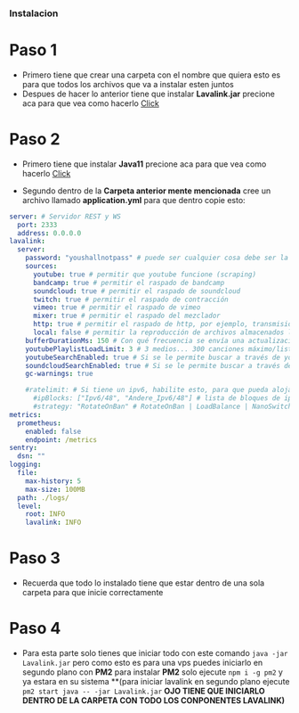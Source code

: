 ### Instalacion

# Paso 1
* Primero tiene que crear una carpeta con el nombre que quiera esto es para que todos los archivos que va a instalar esten juntos
* Despues de hacer lo anterior tiene que instalar **Lavalink.jar** precione aca para que vea como hacerlo [Click](https://github.com/Truchorko5566/lavalink-on-vps/blob/vps-linux/Lavalink.jar.md)

# Paso 2
* Primero tiene que instalar **Java11** precione aca para que vea como hacerlo [Click](https://github.com/Truchorko5566/lavalink-on-vps/blob/vps-linux/java-install.md) 
+ Segundo dentro de la **Carpeta anterior mente mencionada** cree un archivo llamado **application.yml** para que dentro copie esto:
```yml
server: # Servidor REST y WS
  port: 2333
  address: 0.0.0.0
lavalink:
  server:
    password: "youshallnotpass" # puede ser cualquier cosa debe ser la misma contraseña para conectarse!
    sources:
      youtube: true # permitir que youtube funcione (scraping)
      bandcamp: true # permitir el raspado de bandcamp
      soundcloud: true # permitir el raspado de soundcloud
      twitch: true # permitir el raspado de contracción
      vimeo: true # permitir el raspado de vimeo
      mixer: true # permitir el raspado del mezclador
      http: true # permitir el raspado de http, por ejemplo, transmisiones de estaciones de radio
      local: false # permitir la reproducción de archivos almacenados localmente (en el mismo host/pc) (.mp3, etc.)
    bufferDurationMs: 150 # Con qué frecuencia se envía una actualización en milisegundos
    youtubePlaylistLoadLimit: 3 # 3 medios... 300 canciones máximo/lista de reproducción
    youtubeSearchEnabled: true # Si se le permite buscar a través de youtube
    soundcloudSearchEnabled: true # Si se le permite buscar a través de SoundCloud
    gc-warnings: true 

    #ratelimit: # Si tiene un ipv6, habilite esto, para que pueda alojar lavalink por mucho más tiempo
      #ipBlocks: ["Ipv6/48", "Andere_Ipv6/48"] # lista de bloques de ip
      #strategy: "RotateOnBan" # RotateOnBan | LoadBalance | NanoSwitch | RotatingNanoSwitch
metrics:
  prometheus:
    enabled: false
    endpoint: /metrics
sentry:
  dsn: ""
logging:
  file:
    max-history: 5
    max-size: 100MB
  path: ./logs/
  level:
    root: INFO
    lavalink: INFO
```

# Paso 3
* Recuerda que todo lo instalado tiene que estar dentro de una sola carpeta para que inicie correctamente

# Paso 4
* Para esta parte solo tienes que iniciar todo con este comando ` java -jar Lavalink.jar ` pero como esto es para una vps puedes iniciarlo en segundo plano con **PM2** para instalar **PM2** solo ejecute ` npm i -g pm2 ` y ya estara en su sistema **(para iniciar lavalink en segundo plano ejecute ` pm2 start java -- -jar Lavalink.jar ` **OJO TIENE QUE INICIARLO DENTRO DE LA CARPETA CON TODO LOS CONPONENTES LAVALINK)**



